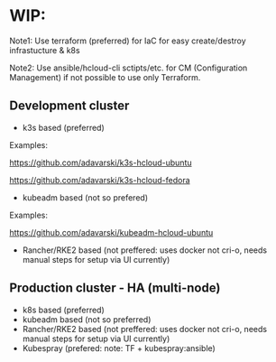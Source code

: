 # WIP:

Note1: Use terraform (preferred) for IaC for easy create/destroy infrastucture & k8s

Note2: Use ansible/hcloud-cli sctipts/etc. for CM (Configuration Management) if not possible to use only Terraform. 

## Development cluster
- k3s based (preferred)

Examples: 

https://github.com/adavarski/k3s-hcloud-ubuntu

https://github.com/adavarski/k3s-hcloud-fedora


- kubeadm based (not so prefered)

Examples:

https://github.com/adavarski/kubeadm-hcloud-ubuntu

- Rancher/RKE2 based  (not preffered: uses docker not cri-o, needs manual steps for setup via UI currently)

## Production cluster - HA (multi-node)
- k8s based (preferred)
- kubeadm based (not so preferred)
- Rancher/RKE2 based  (not preffered: uses docker not cri-o, needs manual steps for setup via UI currently)
- Kubespray (prefered: note: TF + kubespray:ansible)

